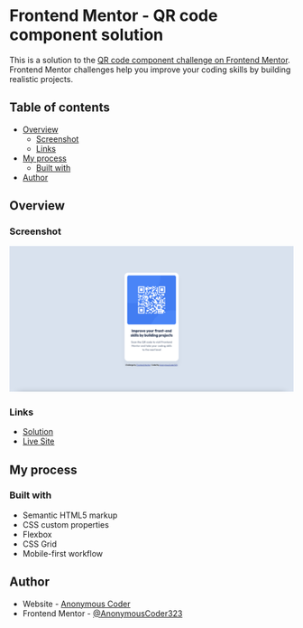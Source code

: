 # Frontend Mentor - QR code component solution

This is a solution to the [QR code component challenge on Frontend Mentor](https://www.frontendmentor.io/challenges/qr-code-component-iux_sIO_H). Frontend Mentor challenges help you improve your coding skills by building realistic projects. 

## Table of contents

- [Overview](#overview)
  - [Screenshot](#screenshot)
  - [Links](#links)
- [My process](#my-process)
  - [Built with](#built-with)
- [Author](#author)

## Overview

### Screenshot

![](./screenshot.png)

### Links

- [Solution](https://www.frontendmentor.io/solutions/responsive-page-using-flexbox-and-grid-E_1A_f2EQ-)
- [Live Site](https://anonymouscoder323.github.io/qr-code-component-main/)

## My process

### Built with

- Semantic HTML5 markup
- CSS custom properties
- Flexbox
- CSS Grid
- Mobile-first workflow

## Author

- Website - [Anonymous Coder](https://anonymouscoder.com/)
- Frontend Mentor - [@AnonymousCoder323](https://www.frontendmentor.io/profile/AnonymousCoder323)
